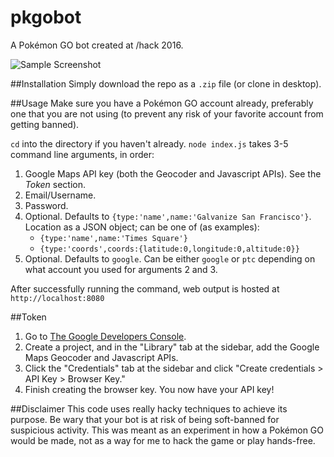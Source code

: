 # pkgobot
A Pokémon GO bot created at /hack 2016.

![Sample Screenshot](https://github.com/molarmanful/pkgobot/blob/master/screenshot.png?raw=true)

##Installation
Simply download the repo as a `.zip` file (or clone in desktop).

##Usage
Make sure you have a Pokémon GO account already, preferably one that you are not using (to prevent any risk of your favorite account from getting banned).

`cd` into the directory if you haven't already. `node index.js` takes 3-5 command line arguments, in order:

1. Google Maps API key (both the Geocoder and Javascript APIs). See the _Token_ section.
2. Email/Username.
3. Password.
4. Optional. Defaults to `{type:'name',name:'Galvanize San Francisco'}`. Location as a JSON object; can be one of (as examples):
    * `{type:'name',name:'Times Square'}`
    * `{type:'coords',coords:{latitude:0,longitude:0,altitude:0}}`
5. Optional. Defaults to `google`. Can be either `google` or `ptc` depending on what account you used for arguments 2 and 3.

After successfully running the command, web output is hosted at `http://localhost:8080`

##Token
1. Go to [The Google Developers Console](https://console.developers.google.com).
2. Create a project, and in the "Library" tab at the sidebar, add the Google Maps Geocoder and Javascript APIs.
3. Click the "Credentials" tab at the sidebar and click "Create credentials > API Key > Browser Key."
4. Finish creating the browser key. You now have your API key!

##Disclaimer
This code uses really hacky techniques to achieve its purpose. Be wary that your bot is at risk of being soft-banned for suspicious activity. This was meant as an experiment in how a Pokémon GO would be made, not as a way for me to hack the game or play hands-free.
